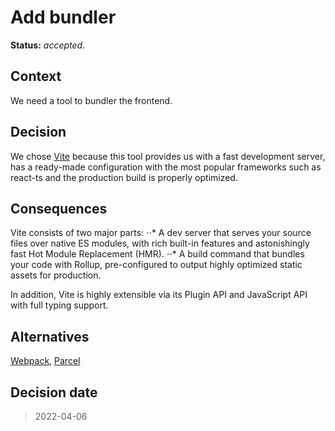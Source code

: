 # Add bundler

**Status:** _accepted_.

## Context

We need a tool to bundler the frontend.

## Decision

We chose [Vite](https://github.com/vitejs/vite) because this tool provides us with a fast development server, has a ready-made configuration with the most popular frameworks such as react-ts and the production build is properly optimized.

## Consequences

Vite consists of two major parts:
⋅⋅* A dev server that serves your source files over native ES modules, with rich built-in features and astonishingly fast Hot Module Replacement (HMR).
⋅⋅* A build command that bundles your code with Rollup, pre-configured to output highly optimized static assets for production.

In addition, Vite is highly extensible via its Plugin API and JavaScript API with full typing support.

## Alternatives

[Webpack](https://webpack.js.org/), [Parcel](https://parceljs.org/)

## Decision date

> 2022-04-06
